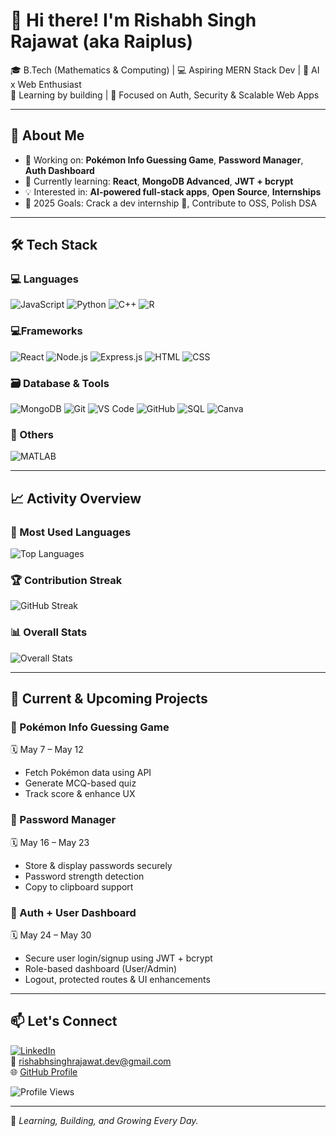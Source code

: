 # 👋 Hi there! I'm Rishabh Singh Rajawat (aka Raiplus)

🎓 B.Tech (Mathematics & Computing) | 💻 Aspiring MERN Stack Dev | 🤖 AI x Web Enthusiast  
📍 Learning by building | 🔐 Focused on Auth, Security & Scalable Web Apps  

---

## 🚀 About Me

- 🔭 Working on: **Pokémon Info Guessing Game**, **Password Manager**, **Auth Dashboard**
- 🌱 Currently learning: **React**, **MongoDB Advanced**, **JWT + bcrypt**
- 💡 Interested in: **AI-powered full-stack apps**, **Open Source**, **Internships**
- 🎯 2025 Goals: Crack a dev internship 💼, Contribute to OSS, Polish DSA

---

## 🛠 Tech Stack

### 💻 Languages

![JavaScript](https://img.shields.io/badge/JavaScript-F7DF1E?style=flat&logo=javascript&logoColor=black)
![Python](https://img.shields.io/badge/Python-3776AB?style=flat&logo=python&logoColor=white)
![C++](https://img.shields.io/badge/C++-00599C?style=flat&logo=c%2B%2B&logoColor=white)
![R](https://img.shields.io/badge/R-276DC3?style=flat&logo=r&logoColor=white)


### 💻Frameworks
![React](https://img.shields.io/badge/React-61DAFB?style=flat&logo=react)
![Node.js](https://img.shields.io/badge/Node.js-339933?style=flat&logo=node.js&logoColor=white)
![Express.js](https://img.shields.io/badge/Express.js-000000?style=flat&logo=express&logoColor=white)
![HTML](https://img.shields.io/badge/HTML-E34F26?style=flat&logo=html5&logoColor=white)
![CSS](https://img.shields.io/badge/CSS-1572B6?style=flat&logo=css3&logoColor=white)


### 🗃️ Database & Tools

![MongoDB](https://img.shields.io/badge/MongoDB-47A248?style=flat&logo=mongodb&logoColor=white)
![Git](https://img.shields.io/badge/Git-F05032?style=flat&logo=git&logoColor=white)
![VS Code](https://img.shields.io/badge/VS%20Code-007ACC?style=flat&logo=visual-studio-code&logoColor=white)
![GitHub](https://img.shields.io/badge/GitHub-181717?style=flat&logo=github)
![SQL](https://img.shields.io/badge/SQL-4479A1?style=flat&logo=postgresql&logoColor=white)
![Canva](https://img.shields.io/badge/Canva-00C4CC?style=flat&logo=canva)

### 🧠 Others

![MATLAB](https://img.shields.io/badge/MATLAB-orange?style=flat)

---

## 📈 Activity Overview

### 🚀 Most Used Languages

![Top Languages](https://github-readme-stats.vercel.app/api/top-langs/?username=Raiplus&layout=compact&theme=radical&langs_count=6)

### 🏆 Contribution Streak

![GitHub Streak](https://github-readme-streak-stats.herokuapp.com/?user=Raiplus&theme=gruvbox)

### 📊 Overall Stats

![Overall Stats](https://github-readme-stats.vercel.app/api?username=Raiplus&show_icons=true&theme=radical&count_private=true&hide_title=true&hide=prs)


---

## 🔧 Current & Upcoming Projects

### 🔹 Pokémon Info Guessing Game  
🗓️ May 7 – May 12  
- Fetch Pokémon data using API  
- Generate MCQ-based quiz  
- Track score & enhance UX

### 🔹 Password Manager  
🗓️ May 16 – May 23  
- Store & display passwords securely  
- Password strength detection  
- Copy to clipboard support

### 🔹 Auth + User Dashboard  
🗓️ May 24 – May 30  
- Secure user login/signup using JWT + bcrypt  
- Role-based dashboard (User/Admin)  
- Logout, protected routes & UI enhancements  

---

## 📫 Let's Connect

[![LinkedIn](https://img.shields.io/badge/LinkedIn-0A66C2?style=flat&logo=linkedin&logoColor=white)](https://www.linkedin.com/in/rishabh-singh-rajawat-5a1b782bb)  
📧 rishabhsinghrajawat.dev@gmail.com  
🌐 [GitHub Profile](https://github.com/Raiplus)

![Profile Views](https://komarev.com/ghpvc/?username=Raiplus&label=Profile%20views&color=0e75b6&style=flat)

---

🚀 *Learning, Building, and Growing Every Day.*
